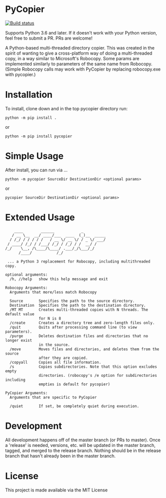 # PyCopier
[![Build status](https://csm10495.visualstudio.com/pycopier/_apis/build/status/pycopier-CI)](https://csm10495.visualstudio.com/pycopier/_build/latest?definitionId=5)

Supports Python 3.6 and later. If it doesn't work with your Python version, feel free to submit a PR. PRs are welcome!

A Python-based multi-threaded directory copier. This was created in the spirit of wanting to give a cross-platform way of doing a multi-threaded copy, in a way similar to Microsoft's Robocopy. Some params are implemented similarly to parameters of the same name from Robocopy. (Simple Robocopy calls may work with PyCopier by replacing robocopy.exe with pycopier.)

# Installation

To install, clone down and in the top pycopier directory run:

```
python -m pip install .
```
or
```
python -m pip install pycopier
```

# Simple Usage

After install, you can run via  ...

```
python -m pycopier SourceDir DestinationDir <optional params>
```
or
```
pycopier SourceDir DestinationDir <optional params>
```

# Extended Usage

```
    ____        ______            _
   / __ \__  __/ ____/___  ____  (_)__  _____
  / /_/ / / / / /   / __ \/ __ \/ / _ \/ ___/
 / ____/ /_/ / /___/ /_/ / /_/ / /  __/ /
/_/    \__, /\____/\____/ .___/_/\___/_/
      /____/           /_/

 ... a Python 3 replacement for Robocopy, including multithreaded copy.

optional arguments:
  /h, //help   show this help message and exit

Robocopy Arguments:
  Arguments that more/less match Robocopy

  Source       Specifies the path to the source directory.
  Destination  Specifies the path to the destination directory.
  /MT MT       Creates multi-threaded copies with N threads. The default value
               for N is 8
  /create      Creates a directory tree and zero-length files only.
  /quit        Quits after processing command line (to view parameters).
  /purge       Deletes destination files and directories that no longer exist
               in the source.
  /move        Moves files and directories, and deletes them from the source
               after they are copied.
  /copyall     Copies all file information.
  /s           Copies subdirectories. Note that this option excludes empty
               directories. (robocopy's /e option for subdirectories including
               empties is default for pycopier)

PyCopier Arguments:
  Arguments that are specific to PyCopier

  /quiet       If set, be completely quiet during execution.
```

# Development

All development happens off of the master branch (or PRs to master). Once a 'release' is needed, versions, etc. will be updated in the master branch, tagged, and merged to the release branch. Nothing should be in the release branch that hasn't already been in the master branch.

# License
This project is made available via the MIT License

